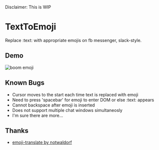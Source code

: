 Disclaimer: This is WIP

# TextToEmoji
Replace :text: with appropriate emojis on fb messenger, slack-style. 

## Demo
![boom emoji](https://media.giphy.com/media/xUPGcfZgyGfim8Ellm/giphy.gif)

## Known Bugs
- Cursor moves to the start each time text is replaced with emoji
- Need to press 'spacebar' for emoji to enter DOM or else :text: appears
- Cannot backspace after emoji is inserted
- Does not support multiple chat windows simultaneosly
- I'm sure there are more...

## Thanks
- [emoji-translate by notwaldorf](https://github.com/notwaldorf/emoji-translate "emoji-translate's github page")
